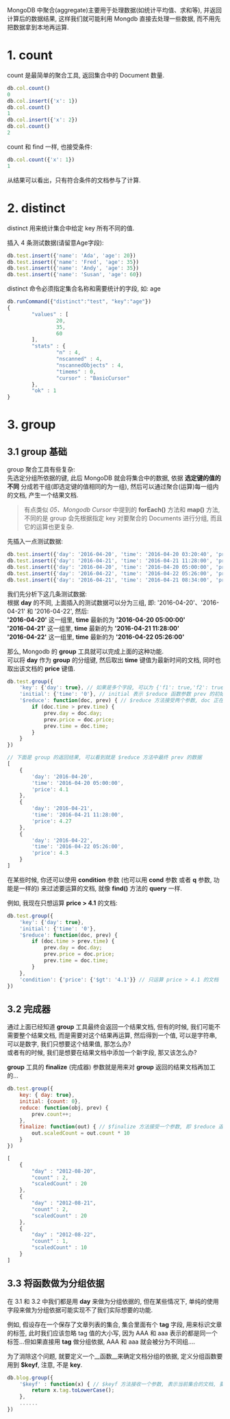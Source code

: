 MongoDB 中聚合(aggregate)主要用于处理数据(如统计平均值、求和等), 并返回计算后的数据结果, 这样我们就可能利用 Mongdb 直接去处理一些数据, 而不用先把数据拿到本地再运算.

# 1. count
count 是最简单的聚合工具, 返回集合中的 Document 数量.

```js
db.col.count()
0
db.col.insert({'x': 1})
db.col.count()
1
db.col.insert({'x': 2})
db.col.count()
2
```

count 和 find 一样, 也接受条件:

```js
db.col.count({'x': 1})
1
```

从结果可以看出，只有符合条件的文档参与了计算.

# 2. distinct
distinct 用来统计集合中给定 key 所有不同的值.

插入 4 条测试数据(请留意Age字段):

```js
db.test.insert({'name': 'Ada', 'age': 20})
db.test.insert({'name': 'Fred', 'age': 35})
db.test.insert({'name': 'Andy', 'age': 35})
db.test.insert({'name': 'Susan', 'age': 60})
```

distinct 命令必须指定集合名称和需要统计的字段, 如: age

```js
db.runCommand({"distinct":"test", "key":"age"})
{
        "values" : [
                20,
                35,
                60
        ],
        "stats" : {
                "n" : 4,
                "nscanned" : 4,
                "nscannedObjects" : 4,
                "timems" : 0,
                "cursor" : "BasicCursor"
        },
        "ok" : 1
}
```


# 3. group
## 3.1 group 基础
group 聚合工具有些复杂:<br>
先选定分组所依据的键, 此后 MongoDB 就会将集合中的数据, 依据 __选定键的值的不同__ 分成若干组(即选定键的值相同的为一组), 然后可以通过聚合(运算)每一组内的文档, 产生一个结果文档.

> 有点类似 _05、Mongodb Cursor_ 中提到的 __forEach()__ 方法和 __map()__ 方法, 不同的是 group 会先根据指定 key 对要聚合的 Documents 进行分组, 而且它的运算也更复杂.

先插入一点测试数据:

```js
db.test.insert({'day': '2016-04-20', 'time': '2016-04-20 03:20:40', 'price': 4.23})
db.test.insert({'day': '2016-04-21', 'time': '2016-04-21 11:28:00', 'price': 4.27})
db.test.insert({'day': '2016-04-20', 'time': '2016-04-20 05:00:00', 'price': 4.10})
db.test.insert({'day': '2016-04-22', 'time': '2016-04-22 05:26:00', 'price': 4.30})
db.test.insert({'day': '2016-04-21', 'time': '2016-04-21 08:34:00', 'price': 4.01})
```

我们先分析下这几条测试数据:<br>
根据 __day__ 的不同, 上面插入的测试数据可以分为三组, 即: '2016-04-20'、'2016-04-21' 和 '2016-04-22', 然后:<br>
__'2016-04-20'__ 这一组里, __time__ 最新的为 __'2016-04-20 05:00:00'__<br>
__'2016-04-21'__ 这一组里, __time__ 最新的为 __'2016-04-21 11:28:00'__<br>
__'2016-04-22'__ 这一组里, __time__ 最新的为 __'2016-04-22 05:26:00'__<br>

那么, Mongodb 的 __group__ 工具就可以完成上面的这种功能.<br>
可以将 __day__ 作为 __group__ 的分组键, 然后取出 __time__ 键值为最新时间的文档, 同时也取出该文档的 __price__ 键值.

```js
db.test.group({
    'key': {'day': true}, // 如果是多个字段, 可以为 {'f1': true,'f2': true}
    'initial': {'time': '0'}, // initial 表示 $reduce 函数参数 prev 的初始值
    '$reduce': function(doc, prev) { // $reduce 方法接受两个参数, doc 正在迭代的当前 document, prev 表示上一次迭代的结果 document
        if (doc.time > prev.time) {
            prev.day = doc.day;
            prev.price = doc.price;
            prev.time = doc.time;
        }
    }
})

// 下面是 group 的返回结果, 可以看到就是 $reduce 方法中最终 prev 的数据
[
    {
        'day': '2016-04-20',
        'time': '2016-04-20 05:00:00',
        'price': 4.1
    },
    {
        'day': '2016-04-21',
        'time': '2016-04-21 11:28:00',
        'price': 4.27
    },
    {
        'day': '2016-04-22',
        'time': '2016-04-22 05:26:00',
        'price': 4.3
    }
]
```


在某些时候, 你还可以使用 __condition__ 参数 (也可以用 __cond__ 参数 或者 __q__ 参数, 功能是一样的) 来过滤要运算的文档, 就像 __find()__ 方法的 __query__ 一样.

例如, 我现在只想运算 __price > 4.1__ 的文档:

```js
db.test.group({
    'key': {'day': true},
    'initial': {'time': '0'},
    '$reduce': function(doc, prev) {
        if (doc.time > prev.time) {
            prev.day = doc.day;
            prev.price = doc.price;
            prev.time = doc.time;
        }
    },
    'condition': {'price': {'$gt': '4.1'}} // 只运算 price > 4.1 的文档
})
```

## 3.2 完成器
通过上面已经知道 __group__ 工具最终会返回一个结果文档, 但有的时候, 我们可能不需要整个结果文档, 而是需要对这个结果再运算, 然后得到一个值, 可以是字符串, 可以是数字, 我们只想要这个结果值, 那怎么办?<br>
或者有的时候, 我们是想要在结果文档中添加一个新字段, 那又该怎么办?

__group__ 工具的 __finalize__ (完成器) 参数就是用来对 __group__ 返回的结果文档再加工的...

```js
db.test.group({
    key: { day: true},
    initial: {count: 0},
    reduce: function(obj, prev) {
        prev.count++;
    },
    finalize: function(out) { // $finalize 方法接受一个参数, 即 $reduce 返回的结果文档, 这里做测试用, 仅在结果文档中新增一个键
        out.scaledCount = out.count * 10
    }
})

[
    {
        "day" : "2012-08-20",
        "count" : 2,
        "scaledCount" : 20
    },
    {
        "day" : "2012-08-21",
        "count" : 2,
        "scaledCount" : 20
    },
    {
        "day" : "2012-08-22",
        "count" : 1,
        "scaledCount" : 10
    }
]
```

## 3.3 将函数做为分组依据
在 3.1 和 3.2 中我们都是用 __day__ 来做为分组依据的, 但在某些情况下, 单纯的使用字段来做为分组依据可能实现不了我们实际想要的功能.

例如, 假设存在一个保存了文章列表的集合, 集合里面有个 __tag__ 字段, 用来标识文章的标签, 此时我们应该忽略 tag 值的大小写, 因为 AAA 和 aaa 表示的都是同一个标签...但如果直接用 __tag__ 做分组依据, AAA 和 aaa 就会被分为不同组....

为了消除这个问题, 就要定义一个__函数__来确定文档分组的依据, 定义分组函数要用到 __$keyf__, 注意, 不是 __key__.

```js
db.blog.group({
    '$keyf' : function(x) { // $keyf 方法接收一个参数, 表示当前集合的文档, 要返回一个值, 表示分组依据, 这里就把 tag 转成小写后的 值做为分组依据
        return x.tag.toLowerCase();
    },
    ......
})
```

